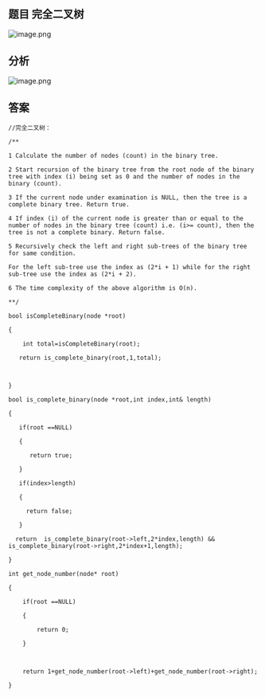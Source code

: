## 题目 完全二叉树

![image.png](https://upload-images.jianshu.io/upload_images/1837968-ab07842a07e1c387.png?imageMogr2/auto-orient/strip%7CimageView2/2/w/1240)




## 分析

![image.png](https://upload-images.jianshu.io/upload_images/1837968-e4648b7cdb3714f2.png?imageMogr2/auto-orient/strip%7CimageView2/2/w/1240)






## 答案

```
//完全二叉树：

/**

1 Calculate the number of nodes (count) in the binary tree.

2 Start recursion of the binary tree from the root node of the binary tree with index (i) being set as 0 and the number of nodes in the binary (count).

3 If the current node under examination is NULL, then the tree is a complete binary tree. Return true.

4 If index (i) of the current node is greater than or equal to the number of nodes in the binary tree (count) i.e. (i>= count), then the tree is not a complete binary. Return false.

5 Recursively check the left and right sub-trees of the binary tree for same condition. 

For the left sub-tree use the index as (2*i + 1) while for the right sub-tree use the index as (2*i + 2).

6 The time complexity of the above algorithm is O(n). 

**/

bool isCompleteBinary(node *root)

{

​    int total=isCompleteBinary(root);

   return is_complete_binary(root,1,total);

​    

}

bool is_complete_binary(node *root,int index,int& length)

{

   if(root ==NULL)

   {

​      return true;

   }

   if(index>length)

   {

​     return false;

   }

  return  is_complete_binary(root->left,2*index,length) && is_complete_binary(root->right,2*index+1,length);

}

int get_node_number(node* root)

{

​    if(root ==NULL)

​    {

​        return 0;

​    }

​    

​    return 1+get_node_number(root->left)+get_node_number(root->right);

}
```

